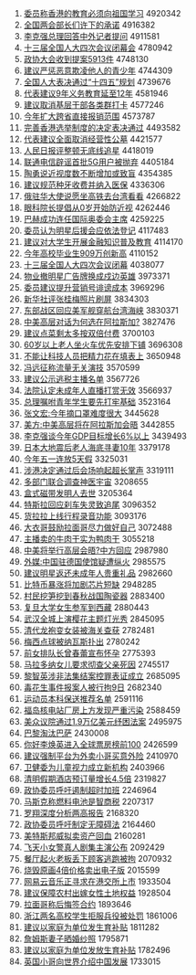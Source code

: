1. [委员称香港的教育必须向祖国学习](http://www.baidu.com/baidu?cl=3&tn=SE_baiduhomet8_jmjb7mjw&rsv_dl=fyb_top&fr=top1000&wd=%CE%AF%D4%B1%B3%C6%CF%E3%B8%DB%B5%C4%BD%CC%D3%FD%B1%D8%D0%EB%CF%F2%D7%E6%B9%FA%D1%A7%CF%B0) 4920342
1. [全国两会部长们许下的承诺](http://www.baidu.com/baidu?cl=3&tn=SE_baiduhomet8_jmjb7mjw&rsv_dl=fyb_top&fr=top1000&wd=%C8%AB%B9%FA%C1%BD%BB%E1%B2%BF%B3%A4%C3%C7%D0%ED%CF%C2%B5%C4%B3%D0%C5%B5) 4916382
1. [李克强总理回答中外记者提问](http://www.baidu.com/baidu?cl=3&tn=SE_baiduhomet8_jmjb7mjw&rsv_dl=fyb_top&fr=top1000&wd=%C0%EE%BF%CB%C7%BF%D7%DC%C0%ED%BB%D8%B4%F0%D6%D0%CD%E2%BC%C7%D5%DF%CC%E1%CE%CA) 4911581
1. [十三届全国人大四次会议闭幕会](http://www.baidu.com/baidu?cl=3&tn=SE_baiduhomet8_jmjb7mjw&rsv_dl=fyb_top&fr=top1000&wd=%CA%AE%C8%FD%BD%EC%C8%AB%B9%FA%C8%CB%B4%F3%CB%C4%B4%CE%BB%E1%D2%E9%B1%D5%C4%BB%BB%E1) 4780942
1. [政协大会收到提案5913件](http://www.baidu.com/baidu?cl=3&tn=SE_baiduhomet8_jmjb7mjw&rsv_dl=fyb_top&fr=top1000&wd=%D5%FE%D0%AD%B4%F3%BB%E1%CA%D5%B5%BD%CC%E1%B0%B85913%BC%FE) 4748130
1. [建议严惩恶意欺凌他人的青少年](http://www.baidu.com/baidu?cl=3&tn=SE_baiduhomet8_jmjb7mjw&rsv_dl=fyb_top&fr=top1000&wd=%BD%A8%D2%E9%D1%CF%B3%CD%B6%F1%D2%E2%C6%DB%C1%E8%CB%FB%C8%CB%B5%C4%C7%E0%C9%D9%C4%EA) 4744309
1. [全国人大表决通过“十四五”规划](http://www.baidu.com/baidu?cl=3&tn=SE_baiduhomet8_jmjb7mjw&rsv_dl=fyb_top&fr=top1000&wd=%C8%AB%B9%FA%C8%CB%B4%F3%B1%ED%BE%F6%CD%A8%B9%FD%A1%B0%CA%AE%CB%C4%CE%E5%A1%B1%B9%E6%BB%AE) 4739676
1. [代表建议9年义务教育延至12年](http://www.baidu.com/baidu?cl=3&tn=SE_baiduhomet8_jmjb7mjw&rsv_dl=fyb_top&fr=top1000&wd=%B4%FA%B1%ED%BD%A8%D2%E99%C4%EA%D2%E5%CE%F1%BD%CC%D3%FD%D1%D3%D6%C112%C4%EA) 4581946
1. [建议取消基层干部各类群打卡](http://www.baidu.com/baidu?cl=3&tn=SE_baiduhomet8_jmjb7mjw&rsv_dl=fyb_top&fr=top1000&wd=%BD%A8%D2%E9%C8%A1%CF%FB%BB%F9%B2%E3%B8%C9%B2%BF%B8%F7%C0%E0%C8%BA%B4%F2%BF%A8) 4577246
1. [今年扩大跨省直接报销范围](http://www.baidu.com/baidu?cl=3&tn=SE_baiduhomet8_jmjb7mjw&rsv_dl=fyb_top&fr=top1000&wd=%BD%F1%C4%EA%C0%A9%B4%F3%BF%E7%CA%A1%D6%B1%BD%D3%B1%A8%CF%FA%B7%B6%CE%A7) 4573787
1. [完善香港选举制度的决定表决通过](http://www.baidu.com/baidu?cl=3&tn=SE_baiduhomet8_jmjb7mjw&rsv_dl=fyb_top&fr=top1000&wd=%CD%EA%C9%C6%CF%E3%B8%DB%D1%A1%BE%D9%D6%C6%B6%C8%B5%C4%BE%F6%B6%A8%B1%ED%BE%F6%CD%A8%B9%FD) 4493582
1. [代表建议全面取消经营性公墓](http://www.baidu.com/baidu?cl=3&tn=SE_baiduhomet8_jmjb7mjw&rsv_dl=fyb_top&fr=top1000&wd=%B4%FA%B1%ED%BD%A8%D2%E9%C8%AB%C3%E6%C8%A1%CF%FB%BE%AD%D3%AA%D0%D4%B9%AB%C4%B9) 4421577
1. [人民日报评整顿无底线追星](http://www.baidu.com/baidu?cl=3&tn=SE_baiduhomet8_jmjb7mjw&rsv_dl=fyb_top&fr=top1000&wd=%C8%CB%C3%F1%C8%D5%B1%A8%C6%C0%D5%FB%B6%D9%CE%DE%B5%D7%CF%DF%D7%B7%D0%C7) 4418019
1. [联通电信辟谣首批5G用户被抛弃](http://www.baidu.com/baidu?cl=3&tn=SE_baiduhomet8_jmjb7mjw&rsv_dl=fyb_top&fr=top1000&wd=%C1%AA%CD%A8%B5%E7%D0%C5%B1%D9%D2%A5%CA%D7%C5%FA5G%D3%C3%BB%A7%B1%BB%C5%D7%C6%FA) 4405184
1. [陶勇说近视度数不断增加或致盲](http://www.baidu.com/baidu?cl=3&tn=SE_baiduhomet8_jmjb7mjw&rsv_dl=fyb_top&fr=top1000&wd=%CC%D5%D3%C2%CB%B5%BD%FC%CA%D3%B6%C8%CA%FD%B2%BB%B6%CF%D4%F6%BC%D3%BB%F2%D6%C2%C3%A4) 4354385
1. [建议规范种牙收费并纳入医保](http://www.baidu.com/baidu?cl=3&tn=SE_baiduhomet8_jmjb7mjw&rsv_dl=fyb_top&fr=top1000&wd=%BD%A8%D2%E9%B9%E6%B7%B6%D6%D6%D1%C0%CA%D5%B7%D1%B2%A2%C4%C9%C8%EB%D2%BD%B1%A3) 4336306
1. [俄驻华大使说愿坐高铁去台湾看看](http://www.baidu.com/baidu?cl=3&tn=SE_baiduhomet8_jmjb7mjw&rsv_dl=fyb_top&fr=top1000&wd=%B6%ED%D7%A4%BB%AA%B4%F3%CA%B9%CB%B5%D4%B8%D7%F8%B8%DF%CC%FA%C8%A5%CC%A8%CD%E5%BF%B4%BF%B4) 4266822
1. [眼科院长提倡从0岁开始防近视](http://www.baidu.com/baidu?cl=3&tn=SE_baiduhomet8_jmjb7mjw&rsv_dl=fyb_top&fr=top1000&wd=%D1%DB%BF%C6%D4%BA%B3%A4%CC%E1%B3%AB%B4%D30%CB%EA%BF%AA%CA%BC%B7%C0%BD%FC%CA%D3) 4262446
1. [巴赫成功连任国际奥委会主席](http://www.baidu.com/baidu?cl=3&tn=SE_baiduhomet8_jmjb7mjw&rsv_dl=fyb_top&fr=top1000&wd=%B0%CD%BA%D5%B3%C9%B9%A6%C1%AC%C8%CE%B9%FA%BC%CA%B0%C2%CE%AF%BB%E1%D6%F7%CF%AF) 4259225
1. [委员认为明星后援会应依法登记](http://www.baidu.com/baidu?cl=3&tn=SE_baiduhomet8_jmjb7mjw&rsv_dl=fyb_top&fr=top1000&wd=%CE%AF%D4%B1%C8%CF%CE%AA%C3%F7%D0%C7%BA%F3%D4%AE%BB%E1%D3%A6%D2%C0%B7%A8%B5%C7%BC%C7) 4117483
1. [建议对大学生开展金融知识普及教育](http://www.baidu.com/baidu?cl=3&tn=SE_baiduhomet8_jmjb7mjw&rsv_dl=fyb_top&fr=top1000&wd=%BD%A8%D2%E9%B6%D4%B4%F3%D1%A7%C9%FA%BF%AA%D5%B9%BD%F0%C8%DA%D6%AA%CA%B6%C6%D5%BC%B0%BD%CC%D3%FD) 4114170
1. [今年高校毕业生909万创新高](http://www.baidu.com/baidu?cl=3&tn=SE_baiduhomet8_jmjb7mjw&rsv_dl=fyb_top&fr=top1000&wd=%BD%F1%C4%EA%B8%DF%D0%A3%B1%CF%D2%B5%C9%FA909%CD%F2%B4%B4%D0%C2%B8%DF) 4110152
1. [十三届全国人大四次会议闭幕](http://www.baidu.com/baidu?cl=3&tn=SE_baiduhomet8_jmjb7mjw&rsv_dl=fyb_top&fr=top1000&wd=%CA%AE%C8%FD%BD%EC%C8%AB%B9%FA%C8%CB%B4%F3%CB%C4%B4%CE%BB%E1%D2%E9%B1%D5%C4%BB) 4038077
1. [物业撤明星广告牌换成戍边英雄](http://www.baidu.com/baidu?cl=3&tn=SE_baiduhomet8_jmjb7mjw&rsv_dl=fyb_top&fr=top1000&wd=%CE%EF%D2%B5%B3%B7%C3%F7%D0%C7%B9%E3%B8%E6%C5%C6%BB%BB%B3%C9%CA%F9%B1%DF%D3%A2%D0%DB) 3973371
1. [委员建议提升营销号诽谤成本](http://www.baidu.com/baidu?cl=3&tn=SE_baiduhomet8_jmjb7mjw&rsv_dl=fyb_top&fr=top1000&wd=%CE%AF%D4%B1%BD%A8%D2%E9%CC%E1%C9%FD%D3%AA%CF%FA%BA%C5%B7%CC%B0%F9%B3%C9%B1%BE) 3969296
1. [新华社评张桂梅照片刷屏](http://www.baidu.com/baidu?cl=3&tn=SE_baiduhomet8_jmjb7mjw&rsv_dl=fyb_top&fr=top1000&wd=%D0%C2%BB%AA%C9%E7%C6%C0%D5%C5%B9%F0%C3%B7%D5%D5%C6%AC%CB%A2%C6%C1) 3834303
1. [东部战区回应美军舰穿航台湾海峡](http://www.baidu.com/baidu?cl=3&tn=SE_baiduhomet8_jmjb7mjw&rsv_dl=fyb_top&fr=top1000&wd=%B6%AB%B2%BF%D5%BD%C7%F8%BB%D8%D3%A6%C3%C0%BE%FC%BD%A2%B4%A9%BA%BD%CC%A8%CD%E5%BA%A3%CF%BF) 3830371
1. [中美高层对话为何选在阿拉斯加?](http://www.baidu.com/baidu?cl=3&tn=SE_baiduhomet8_jmjb7mjw&rsv_dl=fyb_top&fr=top1000&wd=%D6%D0%C3%C0%B8%DF%B2%E3%B6%D4%BB%B0%CE%AA%BA%CE%D1%A1%D4%DA%B0%A2%C0%AD%CB%B9%BC%D3%3F) 3827476
1. [建议点菜剩太多按双倍付费](http://www.baidu.com/baidu?cl=3&tn=SE_baiduhomet8_jmjb7mjw&rsv_dl=fyb_top&fr=top1000&wd=%BD%A8%D2%E9%B5%E3%B2%CB%CA%A3%CC%AB%B6%E0%B0%B4%CB%AB%B1%B6%B8%B6%B7%D1) 3700103
1. [60岁以上老人坐火车优先安排下铺](http://www.baidu.com/baidu?cl=3&tn=SE_baiduhomet8_jmjb7mjw&rsv_dl=fyb_top&fr=top1000&wd=60%CB%EA%D2%D4%C9%CF%C0%CF%C8%CB%D7%F8%BB%F0%B3%B5%D3%C5%CF%C8%B0%B2%C5%C5%CF%C2%C6%CC) 3696308
1. [不能让科技人员把精力花在填表上](http://www.baidu.com/baidu?cl=3&tn=SE_baiduhomet8_jmjb7mjw&rsv_dl=fyb_top&fr=top1000&wd=%B2%BB%C4%DC%C8%C3%BF%C6%BC%BC%C8%CB%D4%B1%B0%D1%BE%AB%C1%A6%BB%A8%D4%DA%CC%EE%B1%ED%C9%CF) 3650948
1. [冯远征称流量无关演技](http://www.baidu.com/baidu?cl=3&tn=SE_baiduhomet8_jmjb7mjw&rsv_dl=fyb_top&fr=top1000&wd=%B7%EB%D4%B6%D5%F7%B3%C6%C1%F7%C1%BF%CE%DE%B9%D8%D1%DD%BC%BC) 3570599
1. [建议公示逃税主播名单](http://www.baidu.com/baidu?cl=3&tn=SE_baiduhomet8_jmjb7mjw&rsv_dl=fyb_top&fr=top1000&wd=%BD%A8%D2%E9%B9%AB%CA%BE%CC%D3%CB%B0%D6%F7%B2%A5%C3%FB%B5%A5) 3567726
1. [法院认定未成年人直播打赏无效](http://www.baidu.com/baidu?cl=3&tn=SE_baiduhomet8_jmjb7mjw&rsv_dl=fyb_top&fr=top1000&wd=%B7%A8%D4%BA%C8%CF%B6%A8%CE%B4%B3%C9%C4%EA%C8%CB%D6%B1%B2%A5%B4%F2%C9%CD%CE%DE%D0%A7) 3566937
1. [总理嘱咐青年学生要先打牢基础](http://www.baidu.com/baidu?cl=3&tn=SE_baiduhomet8_jmjb7mjw&rsv_dl=fyb_top&fr=top1000&wd=%D7%DC%C0%ED%D6%F6%B8%C0%C7%E0%C4%EA%D1%A7%C9%FA%D2%AA%CF%C8%B4%F2%C0%CE%BB%F9%B4%A1) 3523164
1. [张文宏:今年摘口罩难度很大](http://www.baidu.com/baidu?cl=3&tn=SE_baiduhomet8_jmjb7mjw&rsv_dl=fyb_top&fr=top1000&wd=%D5%C5%CE%C4%BA%EA%3A%BD%F1%C4%EA%D5%AA%BF%DA%D5%D6%C4%D1%B6%C8%BA%DC%B4%F3) 3445628
1. [美方:中美高层将在阿拉斯加会晤](http://www.baidu.com/baidu?cl=3&tn=SE_baiduhomet8_jmjb7mjw&rsv_dl=fyb_top&fr=top1000&wd=%C3%C0%B7%BD%3A%D6%D0%C3%C0%B8%DF%B2%E3%BD%AB%D4%DA%B0%A2%C0%AD%CB%B9%BC%D3%BB%E1%CE%EE) 3442855
1. [李克强谈今年GDP目标增长6%以上](http://www.baidu.com/baidu?cl=3&tn=SE_baiduhomet8_jmjb7mjw&rsv_dl=fyb_top&fr=top1000&wd=%C0%EE%BF%CB%C7%BF%CC%B8%BD%F1%C4%EAGDP%C4%BF%B1%EA%D4%F6%B3%A46%25%D2%D4%C9%CF) 3439493
1. [日本大地震后老人海底寻妻10年](http://www.baidu.com/baidu?cl=3&tn=SE_baiduhomet8_jmjb7mjw&rsv_dl=fyb_top&fr=top1000&wd=%C8%D5%B1%BE%B4%F3%B5%D8%D5%F0%BA%F3%C0%CF%C8%CB%BA%A3%B5%D7%D1%B0%C6%DE10%C4%EA) 3379178
1. [今年五一连放5天假](http://www.baidu.com/baidu?cl=3&tn=SE_baiduhomet8_jmjb7mjw&rsv_dl=fyb_top&fr=top1000&wd=%BD%F1%C4%EA%CE%E5%D2%BB%C1%AC%B7%C55%CC%EC%BC%D9) 3325031
1. [涉港决定通过后会场响起超长掌声](http://www.baidu.com/baidu?cl=3&tn=SE_baiduhomet8_jmjb7mjw&rsv_dl=fyb_top&fr=top1000&wd=%C9%E6%B8%DB%BE%F6%B6%A8%CD%A8%B9%FD%BA%F3%BB%E1%B3%A1%CF%EC%C6%F0%B3%AC%B3%A4%D5%C6%C9%F9) 3319111
1. [多部门联合调查神医宇宙](http://www.baidu.com/baidu?cl=3&tn=SE_baiduhomet8_jmjb7mjw&rsv_dl=fyb_top&fr=top1000&wd=%B6%E0%B2%BF%C3%C5%C1%AA%BA%CF%B5%F7%B2%E9%C9%F1%D2%BD%D3%EE%D6%E6) 3208655
1. [盒式磁带发明人去世](http://www.baidu.com/baidu?cl=3&tn=SE_baiduhomet8_jmjb7mjw&rsv_dl=fyb_top&fr=top1000&wd=%BA%D0%CA%BD%B4%C5%B4%F8%B7%A2%C3%F7%C8%CB%C8%A5%CA%C0) 3205364
1. [特斯拉回应刹车失灵致追尾](http://www.baidu.com/baidu?cl=3&tn=SE_baiduhomet8_jmjb7mjw&rsv_dl=fyb_top&fr=top1000&wd=%CC%D8%CB%B9%C0%AD%BB%D8%D3%A6%C9%B2%B3%B5%CA%A7%C1%E9%D6%C2%D7%B7%CE%B2) 3096352
1. [货拉拉上线行程录音功能](http://www.baidu.com/baidu?cl=3&tn=SE_baiduhomet8_jmjb7mjw&rsv_dl=fyb_top&fr=top1000&wd=%BB%F5%C0%AD%C0%AD%C9%CF%CF%DF%D0%D0%B3%CC%C2%BC%D2%F4%B9%A6%C4%DC) 3093176
1. [大衣哥鼓励拉面哥尽力做好自己](http://www.baidu.com/baidu?cl=3&tn=SE_baiduhomet8_jmjb7mjw&rsv_dl=fyb_top&fr=top1000&wd=%B4%F3%D2%C2%B8%E7%B9%C4%C0%F8%C0%AD%C3%E6%B8%E7%BE%A1%C1%A6%D7%F6%BA%C3%D7%D4%BC%BA) 3072488
1. [主播卖的牛肉干实为鸭肉干](http://www.baidu.com/baidu?cl=3&tn=SE_baiduhomet8_jmjb7mjw&rsv_dl=fyb_top&fr=top1000&wd=%D6%F7%B2%A5%C2%F4%B5%C4%C5%A3%C8%E2%B8%C9%CA%B5%CE%AA%D1%BC%C8%E2%B8%C9) 3055218
1. [中美将举行高层会晤?中方回应](http://www.baidu.com/baidu?cl=3&tn=SE_baiduhomet8_jmjb7mjw&rsv_dl=fyb_top&fr=top1000&wd=%D6%D0%C3%C0%BD%AB%BE%D9%D0%D0%B8%DF%B2%E3%BB%E1%CE%EE%3F%D6%D0%B7%BD%BB%D8%D3%A6) 2987980
1. [外媒:中国驻德国使馆疑遭纵火](http://www.baidu.com/baidu?cl=3&tn=SE_baiduhomet8_jmjb7mjw&rsv_dl=fyb_top&fr=top1000&wd=%CD%E2%C3%BD%3A%D6%D0%B9%FA%D7%A4%B5%C2%B9%FA%CA%B9%B9%DD%D2%C9%D4%E2%D7%DD%BB%F0) 2985575
1. [建议明星返还未成年人贵重礼品](http://www.baidu.com/baidu?cl=3&tn=SE_baiduhomet8_jmjb7mjw&rsv_dl=fyb_top&fr=top1000&wd=%BD%A8%D2%E9%C3%F7%D0%C7%B7%B5%BB%B9%CE%B4%B3%C9%C4%EA%C8%CB%B9%F3%D6%D8%C0%F1%C6%B7) 2982660
1. [比特币暴涨将加剧芯片短缺](http://www.baidu.com/baidu?cl=3&tn=SE_baiduhomet8_jmjb7mjw&rsv_dl=fyb_top&fr=top1000&wd=%B1%C8%CC%D8%B1%D2%B1%A9%D5%C7%BD%AB%BC%D3%BE%E7%D0%BE%C6%AC%B6%CC%C8%B1) 2948285
1. [村民挖笋挖到春秋战国陶瓷器](http://www.baidu.com/baidu?cl=3&tn=SE_baiduhomet8_jmjb7mjw&rsv_dl=fyb_top&fr=top1000&wd=%B4%E5%C3%F1%CD%DA%CB%F1%CD%DA%B5%BD%B4%BA%C7%EF%D5%BD%B9%FA%CC%D5%B4%C9%C6%F7) 2883400
1. [复旦大学女生参军到西藏](http://www.baidu.com/baidu?cl=3&tn=SE_baiduhomet8_jmjb7mjw&rsv_dl=fyb_top&fr=top1000&wd=%B8%B4%B5%A9%B4%F3%D1%A7%C5%AE%C9%FA%B2%CE%BE%FC%B5%BD%CE%F7%B2%D8) 2880443
1. [武汉全城上演樱花主题灯光秀](http://www.baidu.com/baidu?cl=3&tn=SE_baiduhomet8_jmjb7mjw&rsv_dl=fyb_top&fr=top1000&wd=%CE%E4%BA%BA%C8%AB%B3%C7%C9%CF%D1%DD%D3%A3%BB%A8%D6%F7%CC%E2%B5%C6%B9%E2%D0%E3) 2845095
1. [清代龙袍变女装被海关查获](http://www.baidu.com/baidu?cl=3&tn=SE_baiduhomet8_jmjb7mjw&rsv_dl=fyb_top&fr=top1000&wd=%C7%E5%B4%FA%C1%FA%C5%DB%B1%E4%C5%AE%D7%B0%B1%BB%BA%A3%B9%D8%B2%E9%BB%F1) 2782481
1. [梅西点球被纳瓦斯扑出](http://www.baidu.com/baidu?cl=3&tn=SE_baiduhomet8_jmjb7mjw&rsv_dl=fyb_top&fr=top1000&wd=%C3%B7%CE%F7%B5%E3%C7%F2%B1%BB%C4%C9%CD%DF%CB%B9%C6%CB%B3%F6) 2780242
1. [前女排队长曾春蕾宣布怀孕](http://www.baidu.com/baidu?cl=3&tn=SE_baiduhomet8_jmjb7mjw&rsv_dl=fyb_top&fr=top1000&wd=%C7%B0%C5%AE%C5%C5%B6%D3%B3%A4%D4%F8%B4%BA%C0%D9%D0%FB%B2%BC%BB%B3%D4%D0) 2775393
1. [马拉多纳女儿要求彻查父亲死因](http://www.baidu.com/baidu?cl=3&tn=SE_baiduhomet8_jmjb7mjw&rsv_dl=fyb_top&fr=top1000&wd=%C2%ED%C0%AD%B6%E0%C4%C9%C5%AE%B6%F9%D2%AA%C7%F3%B3%B9%B2%E9%B8%B8%C7%D7%CB%C0%D2%F2) 2745517
1. [黎智英涉非法集结案控罪表证成立](http://www.baidu.com/baidu?cl=3&tn=SE_baiduhomet8_jmjb7mjw&rsv_dl=fyb_top&fr=top1000&wd=%C0%E8%D6%C7%D3%A2%C9%E6%B7%C7%B7%A8%BC%AF%BD%E1%B0%B8%BF%D8%D7%EF%B1%ED%D6%A4%B3%C9%C1%A2) 2685095
1. [毒花生事件报案人被行拘9日](http://www.baidu.com/baidu?cl=3&tn=SE_baiduhomet8_jmjb7mjw&rsv_dl=fyb_top&fr=top1000&wd=%B6%BE%BB%A8%C9%FA%CA%C2%BC%FE%B1%A8%B0%B8%C8%CB%B1%BB%D0%D0%BE%D09%C8%D5) 2682340
1. [运动员本科保送推荐名单](http://www.baidu.com/baidu?cl=3&tn=SE_baiduhomet8_jmjb7mjw&rsv_dl=fyb_top&fr=top1000&wd=%D4%CB%B6%AF%D4%B1%B1%BE%BF%C6%B1%A3%CB%CD%CD%C6%BC%F6%C3%FB%B5%A5) 2591116
1. [福岛核电站厂房上方发现严重污染](http://www.baidu.com/baidu?cl=3&tn=SE_baiduhomet8_jmjb7mjw&rsv_dl=fyb_top&fr=top1000&wd=%B8%A3%B5%BA%BA%CB%B5%E7%D5%BE%B3%A7%B7%BF%C9%CF%B7%BD%B7%A2%CF%D6%D1%CF%D6%D8%CE%DB%C8%BE) 2588459
1. [美众议院通过1.9万亿美元纾困法案](http://www.baidu.com/baidu?cl=3&tn=SE_baiduhomet8_jmjb7mjw&rsv_dl=fyb_top&fr=top1000&wd=%C3%C0%D6%DA%D2%E9%D4%BA%CD%A8%B9%FD1.9%CD%F2%D2%DA%C3%C0%D4%AA%E7%A3%C0%A7%B7%A8%B0%B8) 2495975
1. [巴黎淘汰巴萨](http://www.baidu.com/baidu?cl=3&tn=SE_baiduhomet8_jmjb7mjw&rsv_dl=fyb_top&fr=top1000&wd=%B0%CD%C0%E8%CC%D4%CC%AD%B0%CD%C8%F8) 2430008
1. [你好李焕英进入全球票房榜前100](http://www.baidu.com/baidu?cl=3&tn=SE_baiduhomet8_jmjb7mjw&rsv_dl=fyb_top&fr=top1000&wd=%C4%E3%BA%C3%C0%EE%BB%C0%D3%A2%BD%F8%C8%EB%C8%AB%C7%F2%C6%B1%B7%BF%B0%F1%C7%B0100) 2426599
1. [建议强制平台为外卖小哥买意外险](http://www.baidu.com/baidu?cl=3&tn=SE_baiduhomet8_jmjb7mjw&rsv_dl=fyb_top&fr=top1000&wd=%BD%A8%D2%E9%C7%BF%D6%C6%C6%BD%CC%A8%CE%AA%CD%E2%C2%F4%D0%A1%B8%E7%C2%F2%D2%E2%CD%E2%CF%D5) 2410970
1. [卫健委为儿童视力成立新机构](http://www.baidu.com/baidu?cl=3&tn=SE_baiduhomet8_jmjb7mjw&rsv_dl=fyb_top&fr=top1000&wd=%CE%C0%BD%A1%CE%AF%CE%AA%B6%F9%CD%AF%CA%D3%C1%A6%B3%C9%C1%A2%D0%C2%BB%FA%B9%B9) 2403966
1. [清明假期酒店预订量增长4.5倍](http://www.baidu.com/baidu?cl=3&tn=SE_baiduhomet8_jmjb7mjw&rsv_dl=fyb_top&fr=top1000&wd=%C7%E5%C3%F7%BC%D9%C6%DA%BE%C6%B5%EA%D4%A4%B6%A9%C1%BF%D4%F6%B3%A44.5%B1%B6) 2319827
1. [政协委员呼吁遏制超时加班](http://www.baidu.com/baidu?cl=3&tn=SE_baiduhomet8_jmjb7mjw&rsv_dl=fyb_top&fr=top1000&wd=%D5%FE%D0%AD%CE%AF%D4%B1%BA%F4%D3%F5%B6%F4%D6%C6%B3%AC%CA%B1%BC%D3%B0%E0) 2246964
1. [马斯克称燃料电池是智商税](http://www.baidu.com/baidu?cl=3&tn=SE_baiduhomet8_jmjb7mjw&rsv_dl=fyb_top&fr=top1000&wd=%C2%ED%CB%B9%BF%CB%B3%C6%C8%BC%C1%CF%B5%E7%B3%D8%CA%C7%D6%C7%C9%CC%CB%B0) 2207317
1. [罗翔深度分析两高报告](http://www.baidu.com/baidu?cl=3&tn=SE_baiduhomet8_jmjb7mjw&rsv_dl=fyb_top&fr=top1000&wd=%C2%DE%CF%E8%C9%EE%B6%C8%B7%D6%CE%F6%C1%BD%B8%DF%B1%A8%B8%E6) 2168320
1. [政协委员呼吁制定无障碍法](http://www.baidu.com/baidu?cl=3&tn=SE_baiduhomet8_jmjb7mjw&rsv_dl=fyb_top&fr=top1000&wd=%D5%FE%D0%AD%CE%AF%D4%B1%BA%F4%D3%F5%D6%C6%B6%A8%CE%DE%D5%CF%B0%AD%B7%A8) 2164460
1. [美特斯邦威拟卖资产回血](http://www.baidu.com/baidu?cl=3&tn=SE_baiduhomet8_jmjb7mjw&rsv_dl=fyb_top&fr=top1000&wd=%C3%C0%CC%D8%CB%B9%B0%EE%CD%FE%C4%E2%C2%F4%D7%CA%B2%FA%BB%D8%D1%AA) 2160281
1. [飞天小女警真人剧集主演公布](http://www.baidu.com/baidu?cl=3&tn=SE_baiduhomet8_jmjb7mjw&rsv_dl=fyb_top&fr=top1000&wd=%B7%C9%CC%EC%D0%A1%C5%AE%BE%AF%D5%E6%C8%CB%BE%E7%BC%AF%D6%F7%D1%DD%B9%AB%B2%BC) 2092429
1. [餐厅起火老板丢下顾客逃跑被拘](http://www.baidu.com/baidu?cl=3&tn=SE_baiduhomet8_jmjb7mjw&rsv_dl=fyb_top&fr=top1000&wd=%B2%CD%CC%FC%C6%F0%BB%F0%C0%CF%B0%E5%B6%AA%CF%C2%B9%CB%BF%CD%CC%D3%C5%DC%B1%BB%BE%D0) 2070932
1. [烧毁原画4倍价格卖出电子版](http://www.baidu.com/baidu?cl=3&tn=SE_baiduhomet8_jmjb7mjw&rsv_dl=fyb_top&fr=top1000&wd=%C9%D5%BB%D9%D4%AD%BB%AD4%B1%B6%BC%DB%B8%F1%C2%F4%B3%F6%B5%E7%D7%D3%B0%E6) 2015599
1. [网易云音乐正寻求在港交所上市](http://www.baidu.com/baidu?cl=3&tn=SE_baiduhomet8_jmjb7mjw&rsv_dl=fyb_top&fr=top1000&wd=%CD%F8%D2%D7%D4%C6%D2%F4%C0%D6%D5%FD%D1%B0%C7%F3%D4%DA%B8%DB%BD%BB%CB%F9%C9%CF%CA%D0) 1933504
1. [建议保障农村出嫁女性土地权益](http://www.baidu.com/baidu?cl=3&tn=SE_baiduhomet8_jmjb7mjw&rsv_dl=fyb_top&fr=top1000&wd=%BD%A8%D2%E9%B1%A3%D5%CF%C5%A9%B4%E5%B3%F6%BC%DE%C5%AE%D0%D4%CD%C1%B5%D8%C8%A8%D2%E6) 1928504
1. [拉面哥称后悔签合约](http://www.baidu.com/baidu?cl=3&tn=SE_baiduhomet8_jmjb7mjw&rsv_dl=fyb_top&fr=top1000&wd=%C0%AD%C3%E6%B8%E7%B3%C6%BA%F3%BB%DA%C7%A9%BA%CF%D4%BC) 1893646
1. [浙江两名高校学生拒服兵役被处罚](http://www.baidu.com/baidu?cl=3&tn=SE_baiduhomet8_jmjb7mjw&rsv_dl=fyb_top&fr=top1000&wd=%D5%E3%BD%AD%C1%BD%C3%FB%B8%DF%D0%A3%D1%A7%C9%FA%BE%DC%B7%FE%B1%F8%D2%DB%B1%BB%B4%A6%B7%A3) 1861006
1. [建议以家庭为单位发生育补贴](http://www.baidu.com/baidu?cl=3&tn=SE_baiduhomet8_jmjb7mjw&rsv_dl=fyb_top&fr=top1000&wd=%BD%A8%D2%E9%D2%D4%BC%D2%CD%A5%CE%AA%B5%A5%CE%BB%B7%A2%C9%FA%D3%FD%B2%B9%CC%F9) 1811282
1. [詹姆斯妻子晒婚纱照](http://www.baidu.com/baidu?cl=3&tn=SE_baiduhomet8_jmjb7mjw&rsv_dl=fyb_top&fr=top1000&wd=%D5%B2%C4%B7%CB%B9%C6%DE%D7%D3%C9%B9%BB%E9%C9%B4%D5%D5) 1795871
1. [建议以家庭为单位发放生育补贴](http://www.baidu.com/baidu?cl=3&tn=SE_baiduhomet8_jmjb7mjw&rsv_dl=fyb_top&fr=top1000&wd=%BD%A8%D2%E9%D2%D4%BC%D2%CD%A5%CE%AA%B5%A5%CE%BB%B7%A2%B7%C5%C9%FA%D3%FD%B2%B9%CC%F9) 1782496
1. [英国小哥向世界介绍中国发展](http://www.baidu.com/baidu?cl=3&tn=SE_baiduhomet8_jmjb7mjw&rsv_dl=fyb_top&fr=top1000&wd=%D3%A2%B9%FA%D0%A1%B8%E7%CF%F2%CA%C0%BD%E7%BD%E9%C9%DC%D6%D0%B9%FA%B7%A2%D5%B9) 1733015